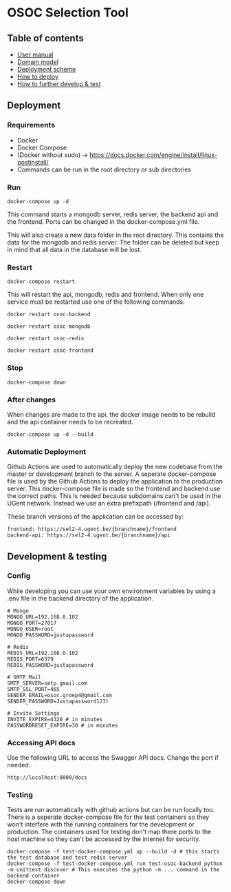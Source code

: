# OSOC Selection Tool

## Table of contents
- [User manual](info/user_manual/user_manual.md)
- [Domain model](info/domain_model/domain_model.svg)
- [Deployment scheme](info/deployment/deployment.svg)
- [How to deploy](#deployment)
- [How to further develop & test](#development--testing)



## Deployment

### Requirements

- Docker
- Docker Compose
- (Docker without sudo) -> https://docs.docker.com/engine/install/linux-postinstall/
- Commands can be run in the root directory or sub directories

### Run

`docker-compose up -d`

This command starts a mongodb server, redis server, the backend api and the frontend. Ports can be changed in the docker-compose.yml file.

This will also create a new data folder in the root directory. This contains the data for the mongodb and redis server. The folder can be deleted but keep in mind that all data in the database will be lost.

### Restart

`docker-compose restart`

This will restart the api, mongodb, redis and frontend.
When only one service must be restarted use one of the following commands:

`docker restart osoc-backend`

`docker restart osoc-mongodb`

`docker restart osoc-redis`

`docker restart osoc-frontend`

### Stop

`docker-compose down`

### After changes

When changes are made to the api, the docker image needs to be rebuild and the api container needs to be recreated.

`docker-compose up -d --build`

### Automatic Deployment

Github Actions are used to automatically deploy the new codebase from the master or development branch to the server. A seperate docker-compose file is used by the Github Actions to deploy the application to the production server. This docker-compose file is made so the frontend and backend use the correct paths. This is needed because subdomains can't be used in the UGent network. Instead we use an extra prefixpath (/frontend and /api).

These branch versions of the application can be accessed by:
```
frontend: https://sel2-4.ugent.be/{branchname}/frontend
backend-api: https://sel2-4.ugent.be/{branchname}/api
```

## Development & testing

### Config
While developing you can use your own environment variables by using a .env file in the backend directory of the application.

```
# Mongo
MONGO_URL=192.168.0.102
MONGO_PORT=27017
MONGO_USER=root
MONGO_PASSWORD=justapassword

# Redis
REDIS_URL=192.168.0.102
REDIS_PORT=6379
REDIS_PASSWORD=justapassword

# SMTP Mail
SMTP_SERVER=smtp.gmail.com
SMTP_SSL_PORT=465
SENDER_EMAIL=osoc.groep4@gmail.com
SENDER_PASSWORD=Justapassword123!

# Invite Settings
INVITE_EXPIRE=4320 # in minutes
PASSWORDRESET_EXPIRE=30 # in minutes

```

### Accessing API docs

Use the following URL to access the Swagger API docs. Change the port if needed.

`http://localhost:8000/docs`

### Testing

Tests are run automatically with github actions but can be run locally too. There is a seperate docker-compose file for the test containers so they won't interfere with the running containers for the development or production. The containers used for testing don't map there ports to the host machine so they can't be accessed by the internet for security.
```
docker-compose -f test-docker-compose.yml up --build -d # this starts the test database and test redis server
docker-compose -f test-docker-compose.yml run test-osoc-backend python -m unittest discover # This executes the python -m ... command in the backend container
docker-compose down
```

